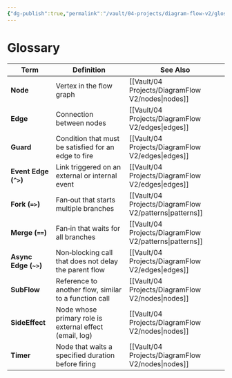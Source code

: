 ```yaml
---
{"dg-publish":true,"permalink":"/vault/04-projects/diagram-flow-v2/glossary/"}
---
```


# Glossary

| Term                  | Definition                                              | See Also     |
| --------------------- | ------------------------------------------------------- | ------------ |
| **Node**              | Vertex in the flow graph                                | [[Vault/04 Projects/DiagramFlow V2/nodes\|nodes]]    |
| **Edge**              | Connection between nodes                                | [[Vault/04 Projects/DiagramFlow V2/edges\|edges]]    |
| **Guard**             | Condition that must be satisfied for an edge to fire    | [[Vault/04 Projects/DiagramFlow V2/edges\|edges]]    |
| **Event Edge (`^>`)** | Link triggered on an external or internal event         | [[Vault/04 Projects/DiagramFlow V2/edges\|edges]]    |
| **Fork (`=>`)**       | Fan‑out that starts multiple branches                   | [[Vault/04 Projects/DiagramFlow V2/patterns\|patterns]] |
| **Merge (`==`)**      | Fan‑in that waits for all branches                      | [[Vault/04 Projects/DiagramFlow V2/patterns\|patterns]] |
| **Async Edge (`~>`)** | Non‑blocking call that does not delay the parent flow   | [[Vault/04 Projects/DiagramFlow V2/edges\|edges]]    |
| **SubFlow**           | Reference to another flow, similar to a function call   | [[Vault/04 Projects/DiagramFlow V2/nodes\|nodes]]    |
| **SideEffect**        | Node whose primary role is external effect (email, log) | [[Vault/04 Projects/DiagramFlow V2/nodes\|nodes]]    |
| **Timer**             | Node that waits a specified duration before firing      | [[Vault/04 Projects/DiagramFlow V2/nodes\|nodes]]    |
